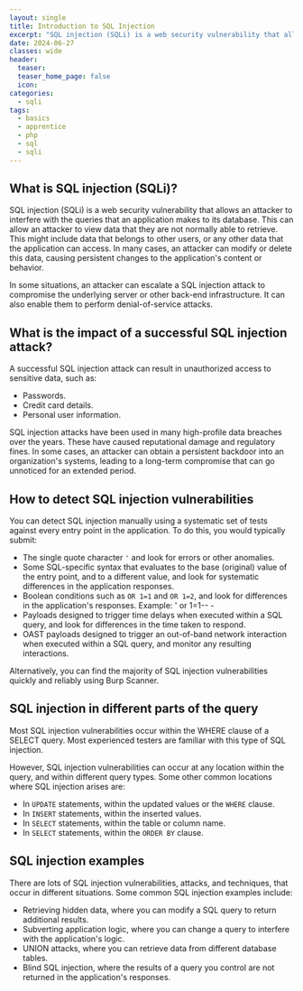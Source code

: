 ```yaml
---
layout: single
title: Introduction to SQL Injection
excerpt: "SQL injection (SQLi) is a web security vulnerability that allows an attacker to interfere with the queries that an application makes to its database. This can allow an attacker to view data that they are not normally able to retrieve. This might include data that belongs to other users, or any other data that the application can access. In many cases, an attacker can modify or delete this data, causing persistent changes to the application's content or behavior."
date: 2024-06-27
classes: wide
header:
  teaser:
  teaser_home_page: false
  icon:
categories:
  - sqli
tags:
  - basics
  - apprentice
  - php
  - sql
  - sqli
---
```

## What is SQL injection (SQLi)?

SQL injection (SQLi) is a web security vulnerability that allows an attacker to interfere with the queries that an application makes to its database. This can allow an attacker to view data that they are not normally able to retrieve. This might include data that belongs to other users, or any other data that the application can access. In many cases, an attacker can modify or delete this data, causing persistent changes to the application's content or behavior.

In some situations, an attacker can escalate a SQL injection attack to compromise the underlying server or other back-end infrastructure. It can also enable them to perform denial-of-service attacks.

## What is the impact of a successful SQL injection attack?
A successful SQL injection attack can result in unauthorized access to sensitive data, such as:

- Passwords.
- Credit card details.
- Personal user information.
  
SQL injection attacks have been used in many high-profile data breaches over the years. These have caused reputational damage and regulatory fines. In some cases, an attacker can obtain a persistent backdoor into an organization's systems, leading to a long-term compromise that can go unnoticed for an extended period.

## How to detect SQL injection vulnerabilities
You can detect SQL injection manually using a systematic set of tests against every entry point in the application. To do this, you would typically submit:

- The single quote character ```'``` and look for errors or other anomalies.
- Some SQL-specific syntax that evaluates to the base (original) value of the entry point, and to a different value, and look for systematic differences in the application responses.
- Boolean conditions such as ```OR 1=1``` and ```OR 1=2```, and look for differences in the application's responses. Example: ' or 1=1-- -
- Payloads designed to trigger time delays when executed within a SQL query, and look for differences in the time taken to respond.
- OAST payloads designed to trigger an out-of-band network interaction when executed within a SQL query, and monitor any resulting interactions.

Alternatively, you can find the majority of SQL injection vulnerabilities quickly and reliably using Burp Scanner.

## SQL injection in different parts of the query
Most SQL injection vulnerabilities occur within the WHERE clause of a SELECT query. Most experienced testers are familiar with this type of SQL injection.

However, SQL injection vulnerabilities can occur at any location within the query, and within different query types. Some other common locations where SQL injection arises are:

- In ```UPDATE``` statements, within the updated values or the ```WHERE``` clause.
- In ```INSERT``` statements, within the inserted values.
- In ```SELECT``` statements, within the table or column name.
- In ```SELECT``` statements, within the ```ORDER BY``` clause.

## SQL injection examples
There are lots of SQL injection vulnerabilities, attacks, and techniques, that occur in different situations. Some common SQL injection examples include:

- Retrieving hidden data, where you can modify a SQL query to return additional results.
- Subverting application logic, where you can change a query to interfere with the application's logic.
- UNION attacks, where you can retrieve data from different database tables.
- Blind SQL injection, where the results of a query you control are not returned in the application's responses.

